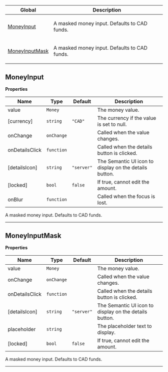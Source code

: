 ## 

<table>
  <thead>
    <tr>
      <th>Global</th><th>Description</th>
    </tr>
  </thead>
  <tbody>
<tr>
    <td><a href="#MoneyInput">MoneyInput</a></td>
    <td><p>A masked money input. Defaults to CAD funds.</p>
</td>
    </tr>
<tr>
    <td><a href="#MoneyInputMask">MoneyInputMask</a></td>
    <td><p>A masked money input. Defaults to CAD funds.</p>
</td>
    </tr>
</tbody>
</table>

<a name="MoneyInput"></a>

## MoneyInput
**Properties**

| Name | Type | Default | Description |
| --- | --- | --- | --- |
| value | <code>Money</code> |  | The money value. |
| [currency] | <code>string</code> | <code>&quot;CAD&quot;</code> | The currency if the value is set to null. |
| onChange | <code>onChange</code> |  | Called when the value changes. |
| onDetailsClick | <code>function</code> |  | Called when the details button is clicked. |
| [detailsIcon] | <code>string</code> | <code>&quot;server&quot;</code> | The Semantic UI icon to display on the details button. |
| [locked] | <code>bool</code> | <code>false</code> | If true, cannot edit the amount. |
| onBlur | <code>function</code> |  | Called when the focus is lost. |

A masked money input. Defaults to CAD funds.


* * *

<a name="MoneyInputMask"></a>

## MoneyInputMask
**Properties**

| Name | Type | Default | Description |
| --- | --- | --- | --- |
| value | <code>Money</code> |  | The money value. |
| onChange | <code>onChange</code> |  | Called when the value changes. |
| onDetailsClick | <code>function</code> |  | Called when the details button is clicked. |
| [detailsIcon] | <code>string</code> | <code>&quot;server&quot;</code> | The Semantic UI icon to display on the details button. |
| placeholder | <code>string</code> |  | The placeholder text to display. |
| [locked] | <code>bool</code> | <code>false</code> | If true, cannot edit the amount. |

A masked money input. Defaults to CAD funds.


* * *


